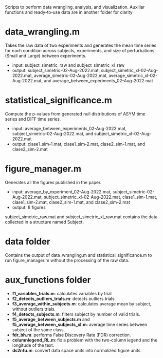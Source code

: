 Scripts to perform data wrangling, analysis, and visualization.
Auxiliar functions and ready-to-use data are in another folder for clarity

# data_wrangling.m
Takes the raw data of two experiments and generates the mean time series for each condition across subjects, experiments, and size of perturbations (Small and Large) between experiments.

- input: subject_simetric_raw and subject_simetric_xl_raw
- output: subject_simetric-02-Aug-2022.mat, subject_simetric_xl-02-Aug-2022.mat, average_simetric-02-Aug-2022.mat, average_simetric_xl-02-Aug-2022.mat, and average_between_experiments_02-Aug-2022.mat

# statistical_significance.m 
Compute the p-values from generated null distributions of ASYM time series and DIFF time series.

- input: average_between_experiments_02-Aug-2022.mat, subject_simetric-02-Aug-2022.mat, and subject_simetric_xl-02-Aug-2022.mat
- output: clase1_sim-1.mat, clase1_sim-2.mat, clase2_sim-1.mat, and clase2_sim-2.mat

# figure_manager.m
Generates all the figures published in the paper.

- input: average_by_experiment_02-Aug-2022.mat, subject_simetric-02-Aug-2022.mat, subject_simetric_xl-02-Aug-2022.mat, clase1_sim-1.mat, clase1_sim-2.mat, clase2_sim-1.mat, and clase2_sim-2.mat
- output: 8 figures

subject_simetric_raw.mat and subject_simetric_xl_raw.mat contains the data collected in a structure named Subject.

# data folder
Contains the output of data_wrangling.m and statistical_significance.m to run figure_manager.m without the processing of the raw data.

# aux_functions folder
- **f1_variables_trials.m**: calculates variables by trial
- **f2_detects_outliers_trials.m**: detects outliers trials.
- **f3_average_within_subjects.m**: calculates average mean by subject, without outliers trials.
- **f4_detects_subjects.m**: filters subject by number of valid trials.
- **f5_average_between_subjects.m** and **f5_average_between_subjects_xl.m**: average time series between subject of the same class.
- **fdr_bh.m**: performs False Discovery Rate (FDR) correction.
- **columnlegend_RL.m**: fix a problem with the two-column legend and the longitude of the text.
- **ds2nfu.m**: convert data space units into normalized figure units.
